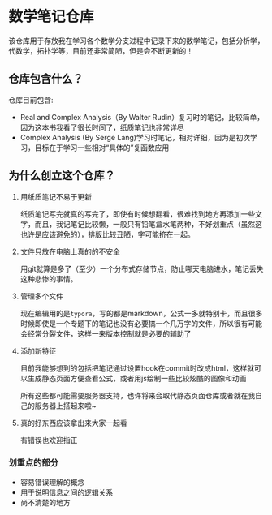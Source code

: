 # 数学笔记仓库

该仓库用于存放我在学习各个数学分支过程中记录下来的数学笔记，包括分析学，代数学，拓扑学等，目前还非常简陋，但是会不断更新的！

## 仓库包含什么？

仓库目前包含:

+ Real and Complex Analysis（By Walter Rudin）复习时的笔记，比较简单，因为这本书我看了很长时间了，纸质笔记也非常详尽
+ Complex Analysis (By Serge Lang)学习时笔记，相对详细，因为是初次学习，目标在于学习一些相对“具体的”复函数应用

## 为什么创立这个仓库？

1. 用纸质笔记不易于更新

   纸质笔记写完就真的写完了，即使有时候想翻看，很难找到地方再添加一些文字，而且，我记笔记比较懒，一般只有铅笔盒水笔两种，不好划重点（虽然这也许是应该避免的），排版比较丑陋，字可能挤在一起。

2. 文件只放在电脑上真的的不安全

   用git就算是多了（至少）一个分布式存储节点，防止哪天电脑进水，笔记丢失这种悲惨的事情。

3. 管理多个文件

   现在编辑用的是`typora`，写的都是markdown，公式一多就特别卡，而且很多时候即使是一个专题下的笔记也没有必要搞一个几万字的文件，所以很有可能会经常分裂文件，这样一来版本控制就是必要的辅助了

4. 添加新特征

   目前我能够想到的包括把笔记通过设置hook在commit时改成html，这样就可以生成静态页面方便查看公式，或者用js绘制一些比较炫酷的图像和动画

   所有这些都可能需要服务器支持，也许将来会取代静态页面仓库或者就在我自己的服务器上搭起来啦~

5. 真的好东西应该拿出来大家一起看

   有错误也欢迎指正



### 划重点的部分

+ 容易错误理解的概念
+ 用于说明信息之间的逻辑关系
+ 尚不清楚的地方